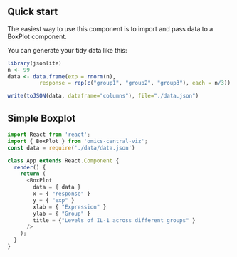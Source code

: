 ## Quick start

The easiest way to use this component is to import and pass data to a BoxPlot component.

You can generate your tidy data like this:

```r
library(jsonlite)
n <- 99
data <- data.frame(exp = rnorm(n),
          response = rep(c("group1", "group2", "group3"), each = n/3))

write(toJSON(data, dataframe="columns"), file="./data.json")
```

## Simple Boxplot

```javascript
import React from 'react';
import { BoxPlot } from 'omics-central-viz';
const data = require('./data/data.json')

class App extends React.Component {
  render() {
    return (
      <BoxPlot 
        data = { data }
        x = { "response" }
        y = { "exp" }
        xlab = { "Expression" }
        ylab = { "Group" }
        title = {"Levels of IL-1 across different groups" }
      />
    );
  }
}
```
